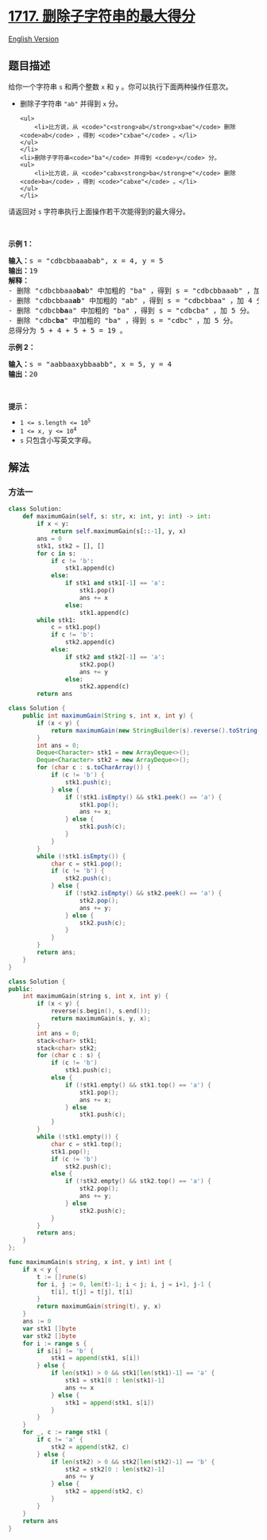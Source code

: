 # [1717. 删除子字符串的最大得分](https://leetcode.cn/problems/maximum-score-from-removing-substrings)

[English Version](/solution/1700-1799/1717.Maximum%20Score%20From%20Removing%20Substrings/README_EN.md)

<!-- tags:栈,贪心,字符串 -->

## 题目描述

<!-- 这里写题目描述 -->

<p>给你一个字符串 <code>s</code> 和两个整数 <code>x</code> 和 <code>y</code> 。你可以执行下面两种操作任意次。</p>

<ul>
	<li>删除子字符串 <code>"ab"</code> 并得到 <code>x</code> 分。

    <ul>
    	<li>比方说，从 <code>"c<strong>ab</strong>xbae"</code> 删除 <code>ab</code> ，得到 <code>"cxbae"</code> 。</li>
    </ul>
    </li>
    <li>删除子字符串<code>"ba"</code> 并得到 <code>y</code> 分。
    <ul>
    	<li>比方说，从 <code>"cabx<strong>ba</strong>e"</code> 删除 <code>ba</code> ，得到 <code>"cabxe"</code> 。</li>
    </ul>
    </li>

</ul>

<p>请返回对 <code>s</code> 字符串执行上面操作若干次能得到的最大得分。</p>

<p> </p>

<p><strong>示例 1：</strong></p>

<pre><b>输入：</b>s = "cdbcbbaaabab", x = 4, y = 5
<b>输出：</b>19
<strong>解释：</strong>
- 删除 "cdbcbbaaa<strong>ba</strong>b" 中加粗的 "ba" ，得到 s = "cdbcbbaaab" ，加 5 分。
- 删除 "cdbcbbaa<strong>ab</strong>" 中加粗的 "ab" ，得到 s = "cdbcbbaa" ，加 4 分。
- 删除 "cdbcb<strong>ba</strong>a" 中加粗的 "ba" ，得到 s = "cdbcba" ，加 5 分。
- 删除 "cdbc<strong>ba</strong>" 中加粗的 "ba" ，得到 s = "cdbc" ，加 5 分。
总得分为 5 + 4 + 5 + 5 = 19 。</pre>

<p><strong>示例 2：</strong></p>

<pre><b>输入：</b>s = "aabbaaxybbaabb", x = 5, y = 4
<b>输出：</b>20
</pre>

<p> </p>

<p><strong>提示：</strong></p>

<ul>
	<li><code>1 &lt;= s.length &lt;= 10<sup>5</sup></code></li>
	<li><code>1 &lt;= x, y &lt;= 10<sup>4</sup></code></li>
	<li><code>s</code> 只包含小写英文字母。</li>
</ul>

## 解法

### 方法一

<!-- tabs:start -->

```python
class Solution:
    def maximumGain(self, s: str, x: int, y: int) -> int:
        if x < y:
            return self.maximumGain(s[::-1], y, x)
        ans = 0
        stk1, stk2 = [], []
        for c in s:
            if c != 'b':
                stk1.append(c)
            else:
                if stk1 and stk1[-1] == 'a':
                    stk1.pop()
                    ans += x
                else:
                    stk1.append(c)
        while stk1:
            c = stk1.pop()
            if c != 'b':
                stk2.append(c)
            else:
                if stk2 and stk2[-1] == 'a':
                    stk2.pop()
                    ans += y
                else:
                    stk2.append(c)
        return ans
```

```java
class Solution {
    public int maximumGain(String s, int x, int y) {
        if (x < y) {
            return maximumGain(new StringBuilder(s).reverse().toString(), y, x);
        }
        int ans = 0;
        Deque<Character> stk1 = new ArrayDeque<>();
        Deque<Character> stk2 = new ArrayDeque<>();
        for (char c : s.toCharArray()) {
            if (c != 'b') {
                stk1.push(c);
            } else {
                if (!stk1.isEmpty() && stk1.peek() == 'a') {
                    stk1.pop();
                    ans += x;
                } else {
                    stk1.push(c);
                }
            }
        }
        while (!stk1.isEmpty()) {
            char c = stk1.pop();
            if (c != 'b') {
                stk2.push(c);
            } else {
                if (!stk2.isEmpty() && stk2.peek() == 'a') {
                    stk2.pop();
                    ans += y;
                } else {
                    stk2.push(c);
                }
            }
        }
        return ans;
    }
}
```

```cpp
class Solution {
public:
    int maximumGain(string s, int x, int y) {
        if (x < y) {
            reverse(s.begin(), s.end());
            return maximumGain(s, y, x);
        }
        int ans = 0;
        stack<char> stk1;
        stack<char> stk2;
        for (char c : s) {
            if (c != 'b')
                stk1.push(c);
            else {
                if (!stk1.empty() && stk1.top() == 'a') {
                    stk1.pop();
                    ans += x;
                } else
                    stk1.push(c);
            }
        }
        while (!stk1.empty()) {
            char c = stk1.top();
            stk1.pop();
            if (c != 'b')
                stk2.push(c);
            else {
                if (!stk2.empty() && stk2.top() == 'a') {
                    stk2.pop();
                    ans += y;
                } else
                    stk2.push(c);
            }
        }
        return ans;
    }
};
```

```go
func maximumGain(s string, x int, y int) int {
	if x < y {
		t := []rune(s)
		for i, j := 0, len(t)-1; i < j; i, j = i+1, j-1 {
			t[i], t[j] = t[j], t[i]
		}
		return maximumGain(string(t), y, x)
	}
	ans := 0
	var stk1 []byte
	var stk2 []byte
	for i := range s {
		if s[i] != 'b' {
			stk1 = append(stk1, s[i])
		} else {
			if len(stk1) > 0 && stk1[len(stk1)-1] == 'a' {
				stk1 = stk1[0 : len(stk1)-1]
				ans += x
			} else {
				stk1 = append(stk1, s[i])
			}
		}
	}
	for _, c := range stk1 {
		if c != 'a' {
			stk2 = append(stk2, c)
		} else {
			if len(stk2) > 0 && stk2[len(stk2)-1] == 'b' {
				stk2 = stk2[0 : len(stk2)-1]
				ans += y
			} else {
				stk2 = append(stk2, c)
			}
		}
	}
	return ans
}
```

<!-- tabs:end -->

<!-- end -->
